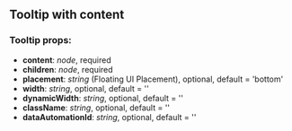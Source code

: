 ## **Tooltip with content**

### Tooltip props:

- **content**: _node_, required
- **children**: _node_, required
- **placement**: _string_ (Floating UI Placement), optional, default = 'bottom'
- **width**: _string_, optional, default = ''
- **dynamicWidth**: _string_, optional, default = ''
- **className**: _string_, optional, default = ''
- **dataAutomationId**: _string_, optional, default = ''
